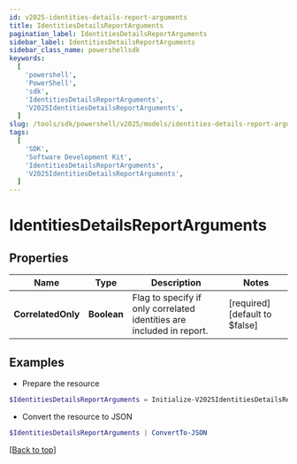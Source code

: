 ```yaml
---
id: v2025-identities-details-report-arguments
title: IdentitiesDetailsReportArguments
pagination_label: IdentitiesDetailsReportArguments
sidebar_label: IdentitiesDetailsReportArguments
sidebar_class_name: powershellsdk
keywords:
  [
    'powershell',
    'PowerShell',
    'sdk',
    'IdentitiesDetailsReportArguments',
    'V2025IdentitiesDetailsReportArguments',
  ]
slug: /tools/sdk/powershell/v2025/models/identities-details-report-arguments
tags:
  [
    'SDK',
    'Software Development Kit',
    'IdentitiesDetailsReportArguments',
    'V2025IdentitiesDetailsReportArguments',
  ]
---
```


# IdentitiesDetailsReportArguments

## Properties

| Name | Type | Description | Notes |
| --- | --- | --- | --- |
| **CorrelatedOnly** | **Boolean** | Flag to specify if only correlated identities are included in report. | [required][default to $false] |

## Examples

- Prepare the resource

```powershell
$IdentitiesDetailsReportArguments = Initialize-V2025IdentitiesDetailsReportArguments  -CorrelatedOnly true
```

- Convert the resource to JSON

```powershell
$IdentitiesDetailsReportArguments | ConvertTo-JSON
```

[[Back to top]](#)
